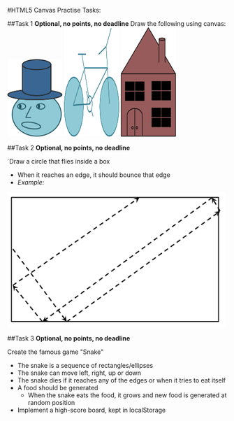 #HTML5 Canvas Practise Tasks:

##Task 1
**Optional, no points, no deadline**
Draw the following using canvas:<br/>
<img src="images/head.png" style="width:25%" />
<img src="images/bicycle.png" height="250" style="width:25%"/>
<img src="images/house.png" height="250" style="width:25%"/>

##Task 2
**Optional, no points, no deadline**

`Draw a circle that flies inside a box

*   When it reaches an edge, it should bounce that edge
*   _Example:_

<img src="images/bouncing-ball.png" width="500" />

##Task 3
**Optional, no points, no deadline**

Create the famous game "Snake"
*   The snake is a sequence of rectangles/ellipses
*   The snake can move left, right, up or down
*   The snake dies if it reaches any of the edges or when it tries to eat itself
*   A food should be generated
    *   When the snake eats the food, it grows and new food is generated at random position
*   Implement a high-score board, kept in localStorage
